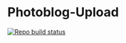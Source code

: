 # Photoblog-Upload

[![Repo build status](https://github.com/herschel666/photoblog-upload/workflows/Build%20and%20Test%20and%20Deploy/badge.svg)](https://github.com/herschel666/photoblog-upload/actions)
